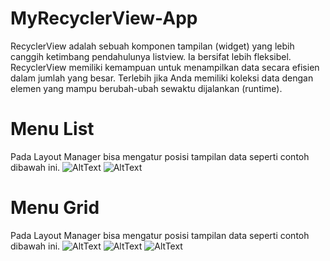 # MyRecyclerView-App
RecyclerView adalah sebuah komponen tampilan (widget) yang lebih canggih ketimbang pendahulunya listview. Ia bersifat lebih fleksibel. RecyclerView memiliki kemampuan untuk menampilkan data secara efisien dalam jumlah yang besar. Terlebih jika Anda memiliki koleksi data dengan elemen yang mampu berubah-ubah sewaktu dijalankan (runtime).
# Menu List 
Pada Layout Manager bisa mengatur posisi tampilan data seperti contoh dibawah ini.
![AltText](https://github.com/najmi10/MyRecyclerView-App/blob/master/List1.png)
![AltText](https://github.com/najmi10/MyRecyclerView-App/blob/master/List2.png)
# Menu Grid 
Pada Layout Manager bisa mengatur posisi tampilan data seperti contoh dibawah ini.
![AltText](https://github.com/najmi10/MyRecyclerView-App/blob/master/Grid1.png) ![AltText](https://github.com/najmi10/MyRecyclerView-App/blob/master/Grid2.png)
![AltText](https://github.com/najmi10/MyRecyclerView-App/blob/master/Grid3.png)
